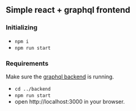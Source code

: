 ## Simple react + graphql frontend

### Initializing

- `npm i`
- `npm run start`

### Requirements

Make sure the [graphql backend](../backend/README.md) is running. 

- `cd ../backend`
- `npm run start`
- open http://localhost:3000 in your browser.

